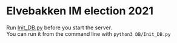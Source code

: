 # Elvebakken IM election 2021
Run [Init_DB.py](DB/Init_DB.py) before you start the server.  
You can run it from the command line with `python3 DB/Init_DB.py`
